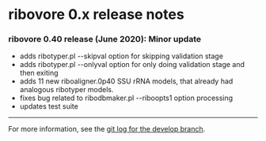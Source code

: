 # ribovore 0.x release notes 

### ribovore 0.40 release (June 2020): Minor update
  * adds ribotyper.pl --skipval option for skipping validation stage
  * adds ribotyper.pl --onlyval option for only doing validation stage
    and then exiting
  * adds 11 new riboaligner.0p40 SSU rRNA models, that already had
    analogous ribotyper models.
  * fixes bug related to ribodbmaker.pl --riboopts1 option processing
  * updates test suite

---

For more information, see the [git log for the develop
branch](https://github.com/nawrockie/vadr/commits/develop).

